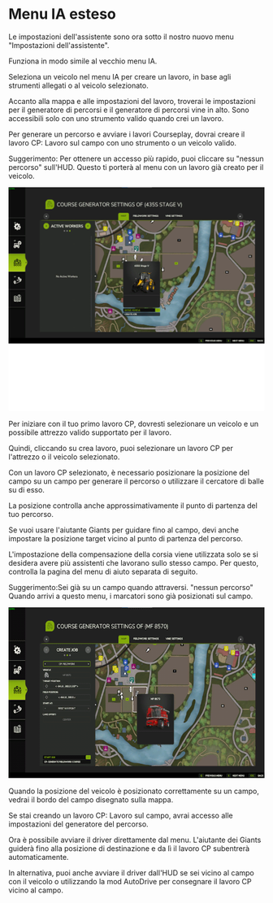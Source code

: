 # Menu IA esteso

  
  
Le impostazioni dell'assistente sono ora sotto il nostro nuovo menu "Impostazioni dell'assistente".  
  
Funziona in modo simile al vecchio menu IA.  
  
Seleziona un veicolo nel menu IA per creare un lavoro, in base agli strumenti allegati o al veicolo selezionato.  
  
Accanto alla mappa e alle impostazioni del lavoro, troverai le impostazioni per il generatore di percorsi e il generatore di percorsi vine in alto. Sono accessibili solo con uno strumento valido quando crei un lavoro.  
  
Per generare un percorso e avviare i lavori Courseplay, dovrai creare il lavoro CP: Lavoro sul campo con uno strumento o un veicolo valido.  
  
Suggerimento: Per ottenere un accesso più rapido, puoi cliccare su "nessun percorso" sull'HUD. Questo ti porterà al menu con un lavoro già creato per il veicolo.  
  


![Image](../assets/images/startjobmenuhelp_0_0_1024_895.png)

  
  
Per iniziare con il tuo primo lavoro CP, dovresti selezionare un veicolo e un possibile attrezzo valido supportato per il lavoro.  
  
Quindi, cliccando su crea lavoro, puoi selezionare un lavoro CP per l'attrezzo o il veicolo selezionato.  
  


  
  
Con un lavoro CP selezionato, è necessario posizionare la posizione del campo su un campo per generare il percorso o utilizzare il cercatore di balle su di esso.  
  
La posizione controlla anche approssimativamente il punto di partenza del tuo percorso.  
  
Se vuoi usare l'aiutante Giants per guidare fino al campo, devi anche impostare la posizione target vicino al punto di partenza del percorso.  
  
L'impostazione della compensazione della corsia viene utilizzata solo se si desidera avere più assistenti che lavorano sullo stesso campo. Per questo, controlla la pagina del menu di aiuto separata di seguito.  
  
Suggerimento:Sei già su un campo quando attraversi. "nessun percorso" Quando arrivi a questo menu, i marcatori sono già posizionati sul campo.  
  


![Image](../assets/images/readyjobmenuhelp_0_0_765_510.png)

  
  
Quando la posizione del veicolo è posizionato correttamente su un campo, vedrai il bordo del campo disegnato sulla mappa.  
  
Se stai creando un lavoro CP: Lavoro sul campo, avrai accesso alle impostazioni del generatore del percorso.  
  


  
  
Ora è possibile avviare il driver direttamente dal menu. L'aiutante dei Giants guiderà fino alla posizione di destinazione e da lì il lavoro CP subentrerà automaticamente.   
  
In alternativa, puoi anche avviare il driver dall'HUD se sei vicino al campo con il veicolo o utilizzando la mod AutoDrive per consegnare il lavoro CP vicino al campo.  
  


